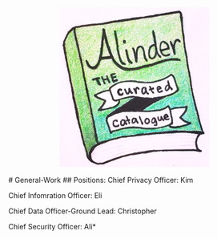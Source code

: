 <p align="center"><img src="AlinderLogo.jpg" width="300" alt="Alinder Logo"/></p>
# General-Work
## Positions: 
  Chief Privacy Officer: Kim
  
  Chief Infomration Officer: Eli
  
  Chief Data Officer-Ground Lead: Christopher
  
  Chief Security Officer: Ali*
  
  
